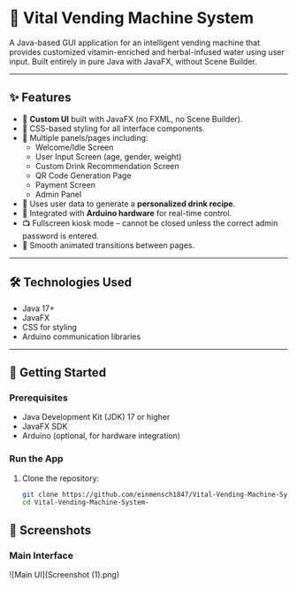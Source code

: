 # 🧃 Vital Vending Machine System

A Java-based GUI application for an intelligent vending machine that provides customized vitamin-enriched and herbal-infused water using user input. Built entirely in pure Java with JavaFX, without Scene Builder.

---

## ✨ Features

- 🎨 **Custom UI** built with JavaFX (no FXML, no Scene Builder).
- 💅 CSS-based styling for all interface components.
- 🔄 Multiple panels/pages including:
  - Welcome/Idle Screen
  - User Input Screen (age, gender, weight)
  - Custom Drink Recommendation Screen
  - QR Code Generation Page
  - Payment Screen
  - Admin Panel
- 🧠 Uses user data to generate a **personalized drink recipe**.
- 🤖 Integrated with **Arduino hardware** for real-time control.
- 📺 Fullscreen kiosk mode – cannot be closed unless the correct admin password is entered.
- 🧭 Smooth animated transitions between pages.

---

## 🛠 Technologies Used

- Java 17+
- JavaFX
- CSS for styling
- Arduino communication libraries

---

## 🚀 Getting Started

### Prerequisites

- Java Development Kit (JDK) 17 or higher
- JavaFX SDK
- Arduino (optional, for hardware integration)

### Run the App

1. Clone the repository:
   ```bash
   git clone https://github.com/einmensch1847/Vital-Vending-Machine-System-.git
   cd Vital-Vending-Machine-System-
## 📸 Screenshots

### Main Interface
![Main UI](Screenshot (1).png)


